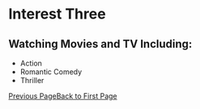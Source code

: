 # Interest Three
## Watching Movies and TV Including:
- Action
- Romantic Comedy
- Thriller

[Previous Page](secondinterest.md)[Back to First Page](readme.md)
